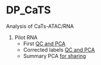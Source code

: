 # DP_CaTS

Analysis of CaTs-ATAC/RNA 

1. Pilot RNA
    - First [QC and PCA](DPpilotRNA_1_PCA.md)
    - Corrected labels [QC and PCA](/DPpilotRNA_1_corrected_PCA.md)
    - Summary PCA [for sharing](/DPpilotRNA_1_summary_share.md)
